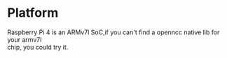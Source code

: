 # Platform
Raspberry Pi 4 is an ARMv7l SoC,if you can't find a openncc native lib for your armv7l  
chip, you could try it.
